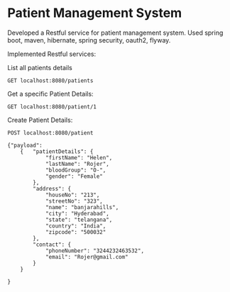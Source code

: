 # Patient Management System
Developed a Restful service for patient management system.
Used spring boot, maven, hibernate, spring security, oauth2, flyway.

Implemented Restful services:

List all patients details

`
GET localhost:8080/patients
`

Get a specific Patient Details:

`GET localhost:8080/patient/1`

Create Patient Details:

`POST localhost:8080/patient`
```
{"payload":
	{	"patientDetails": {
			"firstName": "Helen",
			"lastName": "Rojer",
			"bloodGroup": "O-",
			"gender": "Female"
		},
		"address": {
			"houseNo": "213",
			"streetNo": "323",
			"name": "banjarahills",
			"city": "Hyderabad",
			"state": "telangana",
			"country": "India",
			"zipcode": "500032"
		},
		"contact": {
			"phoneNumber": "3244232463532",
			"email": "Rojer@gmail.com"
		}
	}
	
}
```

